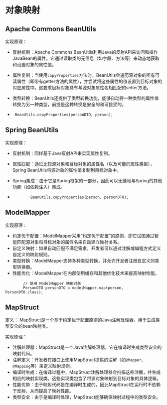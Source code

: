 # 对象映射

## Apache Commons BeanUtils

实现原理：

- 反射机制：Apache Commons BeanUtils利用Java的反射API来访问和操作JavaBean的属性。它通过读取类的元信息（如字段、方法等）来动态地获取和设置对象的属性值。

- 属性复制：当使用`copyProperties`方法时，BeanUtils会遍历源对象的所有可读属性（即带有getter方法的属性），并尝试将这些属性的值设置到目标对象的对应属性中。这要求目标对象具有与源对象属性名相匹配的setter方法。

- 类型转换：BeanUtils还提供了类型转换功能，能够自动将一种类型的属性值转换为另一种类型，前提是这种转换是安全的和可接受的。

- ```
   BeanUtils.copyProperties(personDTO, person);
  ```

## Spring BeanUtils

实现原理：

- 反射机制：同样基于Java反射API来实现属性复制。

- 属性匹配：通过比较源对象和目标对象的属性名（以及可能的属性类型），Spring BeanUtils将源对象的属性值复制到目标对象中。

- Spring集成：由于它是Spring框架的一部分，因此可以无缝地与Spring的其他功能（如依赖注入）集成。

- ```
          BeanUtils.copyProperties(person, personDTO);
  ```

## ModelMapper

实现原理：

- 约定优于配置：ModelMapper采用“约定优于配置”的原则，即它试图通过智能匹配源对象和目标对象的属性名来自动建立映射关系。
- 自定义映射：如果自动匹配不满足需求，开发者可以通过注解或编程方式定义自定义的映射规则。
- 类型转换：ModelMapper支持多种类型转换，并允许开发者注册自定义的类型转换器。
- 性能优化：ModelMapper在内部使用缓存和其他优化技术来提高映射性能。

```
        // 使用 ModelMapper 映射对象
        PersonDTO personDTO = modelMapper.map(person, PersonDTO.class);
```

## MapStruct

定义：
MapStruct是一个基于约定优于配置原则的Java注解处理器，用于生成类型安全的bean映射类。

实现原理：

- 注解处理器：MapStruct是一个Java注解处理器，它在编译时生成类型安全的映射代码。
- 注解定义：开发者在接口上使用MapStruct提供的注解（如`@Mapper`、`@Mapping`等）来定义映射规则。
- 编译时生成：在编译过程中，MapStruct注解处理器会扫描这些注解，并生成相应的映射实现类。这些实现类包含了将源对象映射到目标对象的具体逻辑。
- 性能优势：由于映射代码是在编译时生成的，因此MapStruct在运行时不依赖于反射，从而提高了映射性能。
- 类型安全：由于是编译时处理，MapStruct能够确保映射过程中的类型安全。